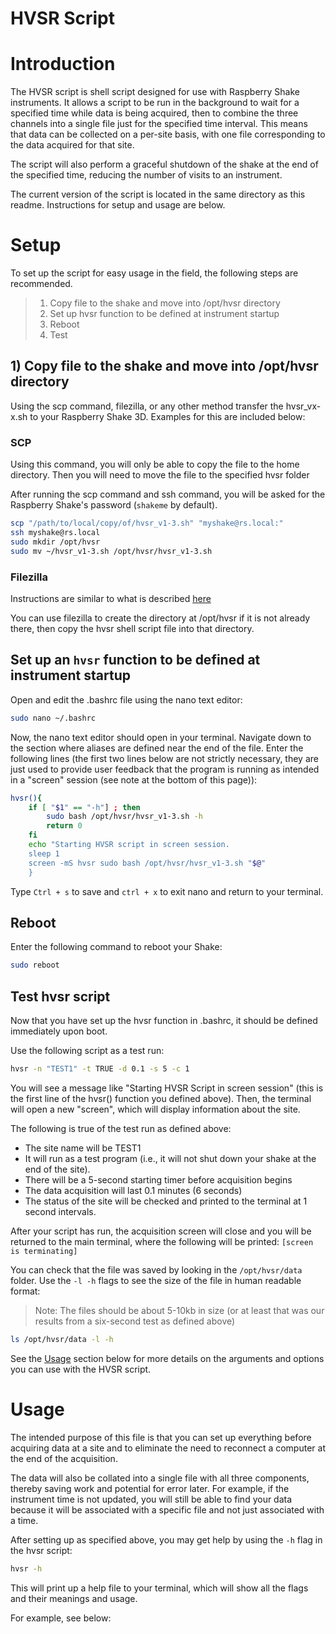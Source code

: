 # HVSR Script
# Introduction
The HVSR script is shell script designed for use with Raspberry Shake instruments. 
It allows a script to be run in the background to wait for a specified time while data is being acquired, then to combine the three channels into a single file just for the specified time interval.
This means that data can be collected on a per-site basis, with one file corresponding to the data acquired for that site.

The script will also perform a graceful shutdown of the shake at the end of the specified time, reducing the number of visits to an instrument. 

The current version of the script is located in the same directory as this readme. Instructions for setup and usage are below.

# Setup
To set up the script for easy usage in the field, the following steps are recommended.

> 1) Copy file to the shake and move into /opt/hvsr directory
> 2) Set up hvsr function to be defined at instrument startup
> 3) Reboot
> 4) Test

## 1) Copy file to the shake and move into /opt/hvsr directory
Using the scp command, filezilla, or any other method transfer the hvsr_vx-x.sh to your Raspberry Shake 3D. Examples for this are included below:

### SCP
Using this command, you will only be able to copy the file to the home directory. Then you will need to move the file to the specified hvsr folder

After running the scp command and ssh command, you will be asked for the Raspberry Shake's password (`shakeme` by default).

```bash
scp "/path/to/local/copy/of/hvsr_v1-3.sh" "myshake@rs.local:"
ssh myshake@rs.local
sudo mkdir /opt/hvsr
sudo mv ~/hvsr_v1-3.sh /opt/hvsr/hvsr_v1-3.sh
```

### Filezilla
Instructions are similar to what is described [here](https://github.com/RJbalikian/SPRIT-HVSR/wiki/Data-Processing:-Raspberry-Shake-3D#filezilla)

You can use filezilla to create the directory at /opt/hvsr if it is not already there, then copy the hvsr shell script file into that directory.

## Set up an `hvsr` function to be defined at instrument startup
Open and edit the .bashrc file using the nano text editor:

```bash
sudo nano ~/.bashrc
```

Now, the nano text editor should open in your terminal. Navigate down to the section where aliases are defined near the end of the file. 
Enter the following lines (the first two lines below are not strictly necessary, they are just used to provide user feedback that the program is running as intended in a "screen" session (see note at the bottom of this page)):

```bash
hvsr(){
    if [ "$1" == "-h"] ; then
        sudo bash /opt/hvsr/hvsr_v1-3.sh -h
        return 0
    fi
    echo "Starting HVSR script in screen session.
    sleep 1
    screen -mS hvsr sudo bash /opt/hvsr/hvsr_v1-3.sh "$@"
    }
```

Type `Ctrl + s` to save and `ctrl + x` to exit nano and return to your terminal.

## Reboot
Enter the following command to reboot your Shake:

```bash 
sudo reboot
```
## Test hvsr script
Now that you have set up the hvsr function in .bashrc, it should be defined immediately upon boot.

Use the following script as a test run:
```bash
hvsr -n "TEST1" -t TRUE -d 0.1 -s 5 -c 1
```

You will see a message like "Starting HVSR Script in screen session" (this is the first line of the hvsr() function you defined above).
Then, the terminal will open a new "screen", which will display information about the site.

The following is true of the test run as defined above:
* The site name will be TEST1
* It will run as a test program (i.e., it will not shut down your shake at the end of the site).
* There will be a 5-second starting timer before acquisition begins
* The data acquisition will last 0.1 minutes (6 seconds)
* The status of the site will be checked and printed to the terminal at 1 second intervals.

After your script has run, the acquisition screen will close and you will be returned to the main terminal, where the following will be printed:
`[screen is terminating]`

You can check that the file was saved by looking in the `/opt/hvsr/data` folder. Use the `-l -h` flags to see the size of the file in human readable format:

> Note: The files should be about 5-10kb in size (or at least that was our results from a six-second test as defined above)

```bash
ls /opt/hvsr/data -l -h
```

See the [Usage](#Usage) section below for more details on the arguments and options you can use with the HVSR script.

# Usage
The intended purpose of this file is that you can set up everything before acquiring data at a site and to eliminate the need to reconnect a computer at the end of the acquisition.

The data will also be collated into a single file with all three components, thereby saving work and potential for error later. 
For example, if the instrument time is not updated, you will still be able to find your data because it will be associated with a specific file and not just associated with a time.

After setting up as specified above, you may get help by using the `-h` flag in the hvsr script:

```bash
hvsr -h
```
This will print up a help file to your terminal, which will show all the flags and their meanings and usage.

For example, see below:




